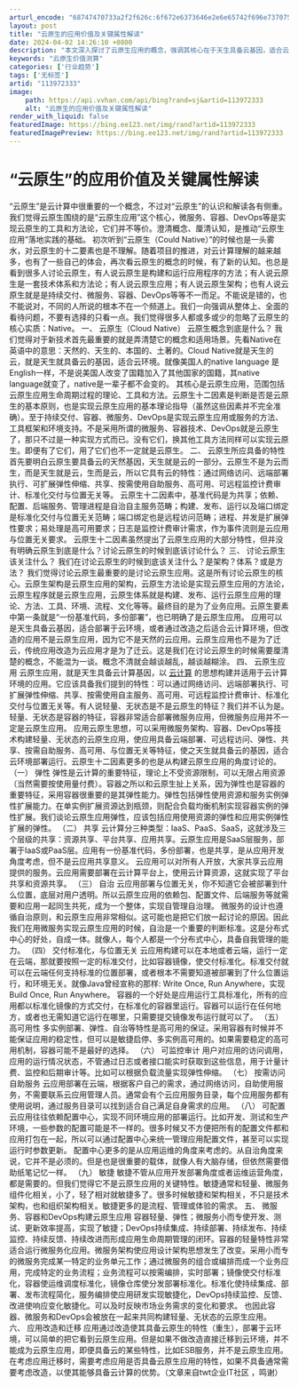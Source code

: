 ```yaml
---
arturl_encode: "68747470733a2f2f626c:6f672e6373646e2e6e65742f696e737075725f636c6f75642f:61727469636c652f64657461696c732f313133393732333333"
layout: post
title: "云原生的应用价值及关键属性解读"
date: 2024-04-02 14:26:10 +0800
description: "本文深入探讨了云原生应用的概念，强调其核心在于天生具备云基因，适合云环境。云原生应用应具备网络访问、"
keywords: "云原生价值测算"
categories: ['行业趋势']
tags: ['无标签']
artid: "113972333"
image:
    path: https://api.vvhan.com/api/bing?rand=sj&artid=113972333
    alt: "云原生的应用价值及关键属性解读"
render_with_liquid: false
featuredImage: https://bing.ee123.net/img/rand?artid=113972333
featuredImagePreview: https://bing.ee123.net/img/rand?artid=113972333
---
```


# “云原生”的应用价值及关键属性解读
“云原生”是云计算中很重要的一个概念，不过对“云原生”的认识和解读各有侧重。我们觉得云原生围绕的是“云原生应用”这个核心，微服务、容器、DevOps等是实现云原生的工具和方法论，它们并不等价。澄清概念、厘清认知，是推动“云原生应用”落地实践的基础。
初次听到“云原生（Could Native）”的时候也是一头雾水，对云原生的十二要素也是不理解。随着项目的推进，对云计算理解的越来越多，也有了一些自己的体会，再次看云原生的概念的时候，有了新的认知。也总是看到很多人讨论云原生，有人说云原生是构建和运行应用程序的方法；有人说云原生是一套技术体系和方法论；有人说云原生应用；有人说云原生架构；也有人说云原生就是是持续交付、微服务、容器、DevOps等等不一而足。不能说是错的，也不能说对，不同的人所说的根本不在一个频道上。我们一向强调从整体上、全面的看待问题，不要有选择的只看一点。我们觉得很多人都或多或少的忽略了云原生的核心实质：Native。
一、 云原生（Cloud Native）
云原生概念到底是什么？
我们觉得对于新技术首先最重要的就是弄清楚它的概念和适用场景。先看Native在英语中的意思：天然的、天生的、本国的、土著的。Cloud Native就是天生的云，就是天生就具备云的基因，适合云环境。就像美国人的native language 是English一样，不是说美国人改变了国籍加入了其他国家的国籍，其native language就变了，native是一辈子都不会变的。
其核心是云原生应用，范围包括云原生应用生命周期过程的理论、工具和方法。云原生十二因素是判断是否是云原生的基本原则，也是实现云原生应用的基本理论指导（虽然这些因素并不完全准确）。至于持续交付、容器、微服务、DevOps是实现云原生应用或服务的方法、工具框架和环境支持。不是采用所谓的微服务、容器技术、DevOps就是云原生了，那只不过是一种实现方式而已。没有它们，换其他工具方法同样可以实现云原生。即便有了它们，用了它们也不一定就是云原生。
二、 云原生所应具备的特性
首先要明白云原生要具备云的天然基因，天生就是云的一部分。云原生不是为云而生，而是天生就是云，生而是云，所以它具有云的特性：通过网络访问、远端部署执行、可扩展弹性伸缩、共享、按需使用自助服务、高可用、可远程监控计费审计、标准化交付与位置无关等。
云原生十二因素中，基准代码是为共享；依赖、配置、后端服务、管理进程是自治自主服务范畴；构建、发布、运行以及端口绑定是标准化交付与位置无关范畴；端口绑定也是远程访问范畴；进程、并发是扩展弹性要求；易处理是高可用要求；日志是监控计费审计需求，作为事件流则是云应用与位置无关要求。
云原生十二因素虽然提出了云原生应用的大部分特性，但并没有明确云原生到底是什么？讨论云原生的时候到底该讨论什么？
三、 讨论云原生该关注什么？
我们在讨论云原生的时候到底该关注什么？是架构？体系？或是方法？
我们觉得讨论云原生最重要的是讨论云原生应用。这是所有讨论云原生的核心。云原生架构是云原生应用的架构，云原生方法论是实现云原生应用的方法论，云原生程序就是云原生应用，云原生体系就是构建、发布、运行云原生应用的理论、方法、工具、环境、流程、文化等等。最终目的是为了业务应用。云原生要素中第一条就是“一份基准代码，多份部署”，也已明确了是云原生应用。
应用可以是天生具备云基因，适合部署于云环境，或者通过改造之后适合云计算环境，但改造的应用不是云原生应用，因为它不是天然的云应用。云原生应用也不是为了迁云，传统应用改造为云应用才是为了迁云。这是我们在讨论云原生的时候需要厘清楚的概念，不能混为一谈。概念不清就会越谈越乱，越谈越糊涂。
四、 云原生应用
云原生应用，就是天生具备云计算基因，以
[云计算](https://cloud.inspur.com/)
的思想构建并适用于云计算环境的应用。它应该具备我们提到的特性：可以通过网络访问、远端部署执行、可扩展弹性伸缩、共享、按需使用自主服务、高可用、可远程监控计费审计、标准化交付与位置无关等。有人说轻量、无状态是不是云原生的特征？我们并不认为是。轻量、无状态是容器的特征，容器非常适合部署微服务应用，但微服务应用并不一定是云原生应用。
应用云原生思想，可以采用微服务架构、容器、DevOps等技术构建轻量、无状态的云原生应用，使应用具备云端部署、可远程访问、弹性、共享、按需自助服务、高可用、与位置无关等特征，使之天生就具备云的基因，适合云环境部署运行。云原生十二因素更多的也是从构建云原生应用的角度讨论的。
（一） 弹性
弹性是云计算的重要特征，理论上不受资源限制，可以无限占用资源（当然需要按使用量付费）。容器之所以和云原生扯上关系，因为弹性也是容器的重要特征，采用容器很重要的是其弹性能力。弹性包括弹性使用资源和服务实例弹性扩展能力。在单实例扩展资源达到瓶颈，则配合负载均衡机制实现容器实例的弹性扩展。我们谈论云原生应用弹性，应该包括应用使用资源的弹性和应用实例弹性扩展的弹性。
（二） 共享
云计算分三种类型：IaaS、PaaS、SaaS，这就涉及三个层级的共享：资源共享、平台共享、应用共享。云原生应用是SaaS层服务，部署于IaaS或PaaS层。应用有一份基准代码，多份部署，也是共享，是从应用开发角度考虑，但不是云应用共享意义。
云应用可以对所有人开放，大家共享云应用提供的服务。云应用需要部署在云计算平台上，使用云计算资源，这就实现了平台共享和资源共享。
（三） 自治
云应用部署与位置无关，你不知道它会被部署到什么位置，底层对用户透明。所以云原生应用的依赖包、配置文件、后端服务等就需要和应用一起同生共死，成为一个整体，实现自管理自治理。
微服务的设计也遵循自治原则，和云原生应用非常相似。这可能也是把它们放一起讨论的原因。因此我们在用微服务实现云原生应用的时候，自治是一个重要的判断标准。这是分布式中心的好处，自成一体。就像人，每个人都是一个分布式中心，具备自我管理的能力。
（四） 交付标准化，与位置无关
云应用构建可以在本地或者云端，运行一定在云端，那就要按照一定的标准交付，比如容器镜像，使交付标准化。标准交付就可以在云端任何支持标准的位置部署，或者根本不需要知道被部署到了什么位置运行，和环境无关。就像Java曾经宣称的那样: Write Once, Run Anywhere，实现Build Once, Run Anywhere。
容器的一个好处是应用运行工具标准化，所有的应用都以标准化镜像的方式交付，在标准化的容器里运行。容器可以运行在任何地方，或者也无需知道它运行在哪里，只需要提交镜像发布运行就可以了。
（五） 高可用性
多实例部署、弹性、自治等特性是高可用的保证。采用容器有时候并不能保证应用的稳定性，但可以是敏捷启停、多实例高可用的。如果需要稳定的高可用机制，容器可能不是最好的选择。
（六） 可监控审计
用户对应用的访问调用，应用的运行情况状态，不管通过日志或者接口能实时获取到这些信息，用于计量计费、监控和后期审计等。比如可以根据负载流量实现弹性伸缩。
（七） 按需访问自助服务
云应用部署在云端，根据客户自己的需求，通过网络访问，自助使用服务，不需要联系云应用管理人员。通常会有个云应用服务目录，每个应用服务都有使用说明，通过服务目录可以找到适合自己满足自身需求的应用。
（八） 可配置
云应用往往依赖配置中心，实现不同环境应用的部署运行。比如开发、测试和生产环境，一些参数的配置可能是不一样的。很多时候又不方便把所有的配置文件都和应用打包在一起，所以可以通过配置中心来统一管理应用配置文件，甚至可以实现运行时参数更新。
配置中心更多的是从应用运维的角度来考虑的。从自治角度来说，它并不是必须的。但是也是很重要的载体，就像人有大脑存储，但依然需要借助纸笔记忆一样。
（九） 敏捷
敏捷不管从应用开发部署角度或者运维运营角度，都是需要的。但我们觉得它不是云原生应用的关键特性。敏捷通常和轻量、微服务组件化相关，小了，轻了相对就敏捷多了。很多时候敏捷和架构相关，不只是技术架构，也和组织架构相关。敏捷更多的是流程、管理或体验的需求。
五、 微服务、容器和DevOps构建云原生应用
容器轻量、弹性；微服务小而专使开发、测试、更新效率提高，实现了敏捷；DevOps持续集成、持续部署、持续发布、持续监控、持续反馈、持续改进而形成应用生命周期管理的闭环。容器的轻量特性非常适合运行微服务化应用。微服务架构使应用设计架构思想发生了改变。采用小而专的微服务完成某一特定的业务单元工作；通过微服务的组合或编排而成一个业务应用，完成特定的业务流程；业务流程可以按需编排，实时部署；镜像使交付标准化，容器使运维调度标准化，镜像仓库使分发部署标准化。标准化使持续集成、部署、发布流程简化，服务编排使应用研发实现敏捷化，DevOps持续监控、反馈、改进使响应变化敏捷化。可以及时反映市场业务需求的变化和要求。
也因此容器、微服务和DevOps会被放在一起来共同构建轻量、无状态的云原生应用。
六、 应用改造和迁移
应用通过改造使其具备云原生的特性（重生），部署于云环境，可以简单的把它看到云原生应用。但是如果不做改造直接迁移到云环境，并不能成为云原生应用，即便具备云的某些特性，比如ESB服务，并不是云原生应用。
在考虑应用迁移时，需要考虑应用是否具备云原生应用的特性，如果不具备通常需要考虑改造，以使其能够具备云计算的优势。（文章来自twt企业IT社区 ，鸣谢）